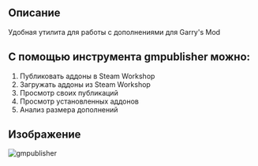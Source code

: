 ## Описание

Удобная утилита для работы с дополнениями для Garry's Mod

## С помощью инструмента gmpublisher можно:

1. Публиковать аддоны в Steam Workshop
2. Загружать аддоны из Steam Workshop
3. Просмотр своих публикаций
4. Просмотр установленных аддонов
5. Анализ размера дополнений

## Изображение
![gmpublisher](https://user-images.githubusercontent.com/30258996/224716636-69bddc0c-f270-4437-86eb-f54b214235ec.png)
